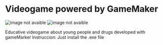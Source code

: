 # Videogame powered by GameMaker
<image src="presentation.jpg" alt="image not avaible">
<image src="presentation2.jpg" alt="image not avaible">
<p>
Educative videogame about young people and drugs developed with gameMarker
Instruccion:
  Just install the .exe file
</p>  
